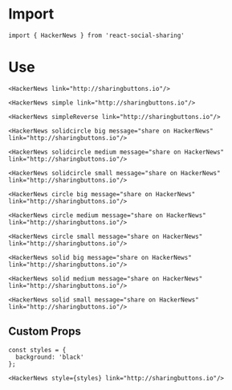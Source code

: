 # Import

```
import { HackerNews } from 'react-social-sharing'
```

# Use

```react
<HackerNews link="http://sharingbuttons.io"/>
```

```react
<HackerNews simple link="http://sharingbuttons.io"/>
```

```react
<HackerNews simpleReverse link="http://sharingbuttons.io"/>
```

```react
<HackerNews solidcircle big message="share on HackerNews" link="http://sharingbuttons.io"/>
```

```react
<HackerNews solidcircle medium message="share on HackerNews" link="http://sharingbuttons.io"/>
```

```react
<HackerNews solidcircle small message="share on HackerNews" link="http://sharingbuttons.io"/>
```

```react
<HackerNews circle big message="share on HackerNews" link="http://sharingbuttons.io"/>
```

```react
<HackerNews circle medium message="share on HackerNews" link="http://sharingbuttons.io"/>
```

```react
<HackerNews circle small message="share on HackerNews" link="http://sharingbuttons.io"/>
```

```react
<HackerNews solid big message="share on HackerNews" link="http://sharingbuttons.io"/>
```

```react
<HackerNews solid medium message="share on HackerNews" link="http://sharingbuttons.io"/>
```

```react
<HackerNews solid small message="share on HackerNews" link="http://sharingbuttons.io"/>
```

## Custom Props

```react
const styles = {
  background: 'black'
};

<HackerNews style={styles} link="http://sharingbuttons.io"/>
```
